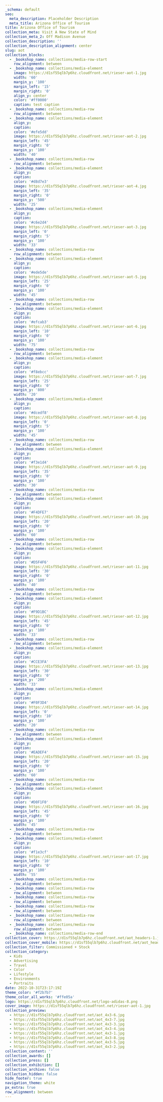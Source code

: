 ```yaml
---
_schema: default
seo:
  meta_description: Placeholder Description
  meta_title: Arizona Office of Tourism
title: Arizona Office of Tourism
collection_meta: Visit A New State of Mind
collection_meta_2: Off Madison Avenue
collection_description: ''
collection_description_alignment: center
slug: aot
collection_blocks:
  - _bookshop_name: collections/media-row-start
    row_alignment: between
  - _bookshop_name: collections/media-element
    image: https://d1sf55qlb7p6hz.cloudfront.net/rieser-aot-1.jpg
    width: '60'
    margin_y: '100'
    margin_left: '15'
    margin_right: '0'
    align_y: center
    color: '#ff0000'
    caption: test caption
  - _bookshop_name: collections/media-row
    row_alignment: between
  - _bookshop_name: collections/media-element
    align_y:
    caption:
    color: '#efe5dd'
    image: https://d1sf55qlb7p6hz.cloudfront.net/rieser-aot-2.jpg
    margin_left: '45'
    margin_right: '0'
    margin_y: '100'
    width: '40'
  - _bookshop_name: collections/media-row
    row_alignment: between
  - _bookshop_name: collections/media-element
    align_y:
    caption:
    color: '#d8d7e3'
    image: https://d1sf55qlb7p6hz.cloudfront.net/rieser-aot-4.jpg
    margin_left: '35'
    margin_right: '0'
    margin_y: '500'
    width: '25'
  - _bookshop_name: collections/media-element
    align_y:
    caption:
    color: '#c6e2d4'
    image: https://d1sf55qlb7p6hz.cloudfront.net/rieser-aot-3.jpg
    margin_left: '0'
    margin_right: '5'
    margin_y: '100'
    width: '33'
  - _bookshop_name: collections/media-row
    row_alignment: between
  - _bookshop_name: collections/media-element
    align_y:
    caption:
    color: '#ede5de'
    image: https://d1sf55qlb7p6hz.cloudfront.net/rieser-aot-5.jpg
    margin_left: '25'
    margin_right: '0'
    margin_y: '100'
    width: '45'
  - _bookshop_name: collections/media-row
    row_alignment: between
  - _bookshop_name: collections/media-element
    align_y:
    caption:
    color: '#efcab3'
    image: https://d1sf55qlb7p6hz.cloudfront.net/rieser-aot-6.jpg
    margin_left: '10'
    margin_right: '0'
    margin_y: '100'
    width: '75'
  - _bookshop_name: collections/media-row
    row_alignment: between
  - _bookshop_name: collections/media-element
    align_y:
    caption:
    color: '#f8ebcc'
    image: https://d1sf55qlb7p6hz.cloudfront.net/rieser-aot-7.jpg
    margin_left: '25'
    margin_right: '0'
    margin_y: '800'
    width: '20'
  - _bookshop_name: collections/media-element
    align_y:
    caption:
    color: '#dcedf8'
    image: https://d1sf55qlb7p6hz.cloudfront.net/rieser-aot-8.jpg
    margin_left: '0'
    margin_right: '5'
    margin_y: '100'
    width: '45'
  - _bookshop_name: collections/media-row
    row_alignment: between
  - _bookshop_name: collections/media-element
    align_y:
    caption:
    color: '#f3e1d4'
    image: https://d1sf55qlb7p6hz.cloudfront.net/rieser-aot-9.jpg
    margin_left: '35'
    margin_right: '0'
    margin_y: '100'
    width: '30'
  - _bookshop_name: collections/media-row
    row_alignment: between
  - _bookshop_name: collections/media-element
    align_y:
    caption:
    color: '#F4DFE7'
    image: https://d1sf55qlb7p6hz.cloudfront.net/rieser-aot-10.jpg
    margin_left: '20'
    margin_right: '0'
    margin_y: '100'
    width: '60'
  - _bookshop_name: collections/media-row
    row_alignment: between
  - _bookshop_name: collections/media-element
    align_y:
    caption:
    color: '#D5F4F6'
    image: https://d1sf55qlb7p6hz.cloudfront.net/rieser-aot-11.jpg
    margin_left: '30'
    margin_right: '0'
    margin_y: '100'
    width: '40'
  - _bookshop_name: collections/media-row
    row_alignment: between
  - _bookshop_name: collections/media-element
    align_y:
    caption:
    color: '#F9D1BC'
    image: https://d1sf55qlb7p6hz.cloudfront.net/rieser-aot-12.jpg
    margin_left: '45'
    margin_right: '0'
    margin_y: '100'
    width: '33'
  - _bookshop_name: collections/media-row
    row_alignment: between
  - _bookshop_name: collections/media-element
    align_y:
    caption:
    color: '#CCE3FA'
    image: https://d1sf55qlb7p6hz.cloudfront.net/rieser-aot-13.jpg
    margin_left: '30'
    margin_right: '0'
    margin_y: '200'
    width: '33'
  - _bookshop_name: collections/media-element
    align_y:
    caption:
    color: '#F0F3D4'
    image: https://d1sf55qlb7p6hz.cloudfront.net/rieser-aot-14.jpg
    margin_left: '0'
    margin_right: '10'
    margin_y: '100'
    width: '20'
  - _bookshop_name: collections/media-row
    row_alignment: between
  - _bookshop_name: collections/media-element
    align_y:
    caption:
    color: '#EADEF4'
    image: https://d1sf55qlb7p6hz.cloudfront.net/rieser-aot-15.jpg
    margin_left: '20'
    margin_right: '0'
    margin_y: '100'
    width: '60'
  - _bookshop_name: collections/media-row
    row_alignment: between
  - _bookshop_name: collections/media-element
    align_y:
    caption:
    color: '#D0F1F0'
    image: https://d1sf55qlb7p6hz.cloudfront.net/rieser-aot-16.jpg
    margin_left: '45'
    margin_right: '0'
    margin_y: '100'
    width: '45'
  - _bookshop_name: collections/media-row
    row_alignment: between
  - _bookshop_name: collections/media-element
    align_y:
    caption:
    color: '#f1e3cf'
    image: https://d1sf55qlb7p6hz.cloudfront.net/rieser-aot-17.jpg
    margin_left: '10'
    margin_right: '0'
    margin_y: '100'
    width: '55'
  - _bookshop_name: collections/media-row
    row_alignment: between
  - _bookshop_name: collections/media-row
    row_alignment: between
  - _bookshop_name: collections/media-row
    row_alignment: between
  - _bookshop_name: collections/media-row
    row_alignment: between
  - _bookshop_name: collections/media-row
    row_alignment: between
  - _bookshop_name: collections/media-row
    row_alignment: between
  - _bookshop_name: collections/media-row-end
collection_cover: https://d1sf55qlb7p6hz.cloudfront.net/aot_headers-1.jpg
collection_cover_mobile: https://d1sf55qlb7p6hz.cloudfront.net/aot_headers-2.jpg
collection_filter: Commissioned + Stock
collection_category:
  - Kids
  - Advertising
  - Travel
  - Color
  - Lifestyle
  - Environments
  - Portraits
date: 2022-10-31T23:17:19Z
theme_color: '#f2b7b7'
theme_color_all_works: '#ffe05a'
logo: https://d1sf55qlb7p6hz.cloudfront.net/logo-adidas-8.png
cover_image: https://d1sf55qlb7p6hz.cloudfront.net/rieser-aot-1.jpg
collection_preview:
  - https://d1sf55qlb7p6hz.cloudfront.net/aot_4x3-6.jpg
  - https://d1sf55qlb7p6hz.cloudfront.net/aot_4x3-7.jpg
  - https://d1sf55qlb7p6hz.cloudfront.net/aot_4x3-3.jpg
  - https://d1sf55qlb7p6hz.cloudfront.net/aot_4x3-4.jpg
  - https://d1sf55qlb7p6hz.cloudfront.net/aot_4x3-1.jpg
  - https://d1sf55qlb7p6hz.cloudfront.net/aot_4x3-8.jpg
  - https://d1sf55qlb7p6hz.cloudfront.net/aot_4x3-5.jpg
  - https://d1sf55qlb7p6hz.cloudfront.net/aot_4x3-2.jpg
collection_content: ''
collection_awards: []
collection_press: []
collection_exhibition: []
collection_archive: false
collection_hidden: false
hide_footer: true
navigation_theme: white
px_extra: true
row_alignment: between
---
```

